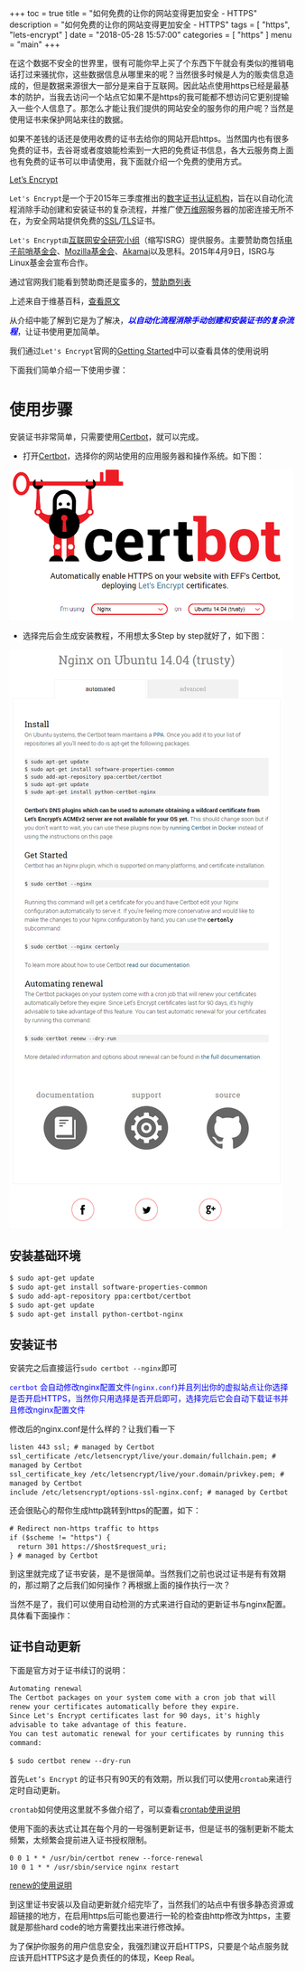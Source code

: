 +++
toc = true
title = "如何免费的让你的网站变得更加安全 - HTTPS"
description = "如何免费的让你的网站变得更加安全 - HTTPS"
tags = [
	"https",
	"lets-encrypt"
]
date = "2018-05-28 15:57:00"
categories = [
    "https"
]
menu = "main"
+++

在这个数据不安全的世界里，很有可能你早上买了个东西下午就会有类似的推销电话打过来骚扰你，这些数据信息从哪里来的呢？当然很多时候是人为的贩卖信息造成的，但是数据来源很大一部分是来自于互联网。因此站点使用https已经是最基本的防护，当我去访问一个站点它如果不是https的我可能都不想访问它更别提输入一些个人信息了。那怎么才能让我们提供的网站安全的服务你的用户呢？当然是使用证书来保护网站来往的数据。

如果不差钱的话还是使用收费的证书去给你的网站开启https。当然国内也有很多免费的证书，去谷哥或者度娘能检索到一大把的免费证书信息，各大云服务商上面也有免费的证书可以申请使用，我下面就介绍一个免费的使用方式。

[Let’s Encrypt](https://letsencrypt.org/)

`Let's Encrypt`是一个于2015年三季度推出的[数字证书认证机构](https://zh.wikipedia.org/wiki/%E6%95%B0%E5%AD%97%E8%AF%81%E4%B9%A6%E8%AE%A4%E8%AF%81%E6%9C%BA%E6%9E%84)，旨在以自动化流程消除手动创建和安装证书的复杂流程，并推广使[万维网](https://zh.wikipedia.org/wiki/%E8%90%AC%E7%B6%AD%E7%B6%B2)服务器的加密连接无所不在，为安全网站提供免费的[SSL](https://zh.wikipedia.org/wiki/SSL)/[TLS](https://zh.wikipedia.org/wiki/TLS)证书。

`Let's Encrypt由`[互联网安全研究小组](https://zh.wikipedia.org/w/index.php?title=%E4%BA%92%E8%81%94%E7%BD%91%E5%AE%89%E5%85%A8%E7%A0%94%E7%A9%B6%E5%B0%8F%E7%BB%84&action=edit&redlink=1)（缩写ISRG）提供服务。主要赞助商包括[电子前哨基金会](https://zh.wikipedia.org/wiki/%E7%94%B5%E5%AD%90%E5%89%8D%E5%93%A8%E5%9F%BA%E9%87%91%E4%BC%9A)、[Mozilla基金会](https://zh.wikipedia.org/wiki/Mozilla%E5%9F%BA%E9%87%91%E4%BC%9A)、[Akamai](https://zh.wikipedia.org/wiki/Akamai)以及思科。2015年4月9日，ISRG与Linux基金会宣布合作。

通过官网我们能看到赞助商还是蛮多的，[赞助商列表](https://letsencrypt.org/sponsors/)

上述来自于维基百科，[查看原文](https://zh.wikipedia.org/wiki/Let%27s_Encrypt)

从介绍中能了解到它是为了解决，<span style="color:blue">***以自动化流程消除手动创建和安装证书的复杂流程***</span>，让证书使用更加简单。

我们通过`Let's Encrypt`官网的[Getting Started](https://letsencrypt.org/getting-started/)中可以查看具体的使用说明

下面我们简单介绍一下使用步骤：

# 使用步骤

安装证书非常简单，只需要使用[Certbot](https://certbot.eff.org/)，就可以完成。

* 打开[Certbot](https://certbot.eff.org/)，选择你的网站使用的应用服务器和操作系统。如下图：

![](/img/certbot/1.png)

* 选择完后会生成安装教程，不用想太多Step by step就好了，如下图：

![](/img/certbot/2.png)

## 安装基础环境

```
$ sudo apt-get update
$ sudo apt-get install software-properties-common
$ sudo add-apt-repository ppa:certbot/certbot
$ sudo apt-get update
$ sudo apt-get install python-certbot-nginx 
```

## 安装证书

安装完之后直接运行`sudo certbot --nginx`即可

<span style="color:blue">`certbot` 会自动修改nginx配置文件(`nginx.conf`)并且列出你的虚拟站点让你选择是否开启HTTPS，当然你只用选择是否开启即可，选择完后它会自动下载证书并且修改nginx配置文件</span>

修改后的nginx.conf是什么样的？让我们看一下

```
listen 443 ssl; # managed by Certbot
ssl_certificate /etc/letsencrypt/live/your.domain/fullchain.pem; # managed by Certbot
ssl_certificate_key /etc/letsencrypt/live/your.domain/privkey.pem; # managed by Certbot
include /etc/letsencrypt/options-ssl-nginx.conf; # managed by Certbot
```

还会很贴心的帮你生成http跳转到https的配置，如下：

```
# Redirect non-https traffic to https
if ($scheme != "https") {
  return 301 https://$host$request_uri;
} # managed by Certbot
```

到这里就完成了证书安装，是不是很简单。当然我们之前也说过证书是有有效期的，那过期了之后我们如何操作？再根据上面的操作执行一次？

当然不是了，我们可以使用自动检测的方式来进行自动的更新证书与nginx配置。具体看下面操作：

## 证书自动更新

下面是官方对于证书续订的说明：

```
Automating renewal
The Certbot packages on your system come with a cron job that will renew your certificates automatically before they expire. 
Since Let's Encrypt certificates last for 90 days, it's highly advisable to take advantage of this feature. 
You can test automatic renewal for your certificates by running this command:

$ sudo certbot renew --dry-run
```

首先`Let’s Encrypt` 的证书只有90天的有效期，所以我们可以使用`crontab`来进行定时自动更新。

`crontab`如何使用这里就不多做介绍了，可以查看[crontab使用说明](https://ningyu1.github.io/linux-command/c/crontab.html)

使用下面的表达式让其在每个月的一号强制更新证书，但是证书的强制更新不能太频繁，太频繁会提前进入证书授权限制。

```
0 0 1 * * /usr/bin/certbot renew --force-renewal
10 0 1 * * /usr/sbin/service nginx restart
```

[renew的使用说明](https://certbot.eff.org/docs/using.html#renewal)


到这里证书安装以及自动更新就介绍完毕了，当然我们的站点中有很多静态资源或超链接的地方，在启用https后可能也要进行一轮的检查由http修改为https，主要就是那些hard code的地方需要找出来进行修改掉。

为了保护你服务的用户信息安全，我强烈建议开启HTTPS，只要是个站点服务就应该开启HTTPS这才是负责任的的体现，Keep Real。




